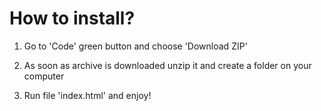 # How to install?

1. Go to 'Code' green button and choose 'Download ZIP'

2. As soon as archive is downloaded unzip it and create a folder on your computer

3. Run file 'index.html' and enjoy!
